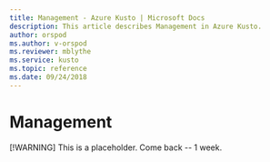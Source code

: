 ```yaml
---
title: Management - Azure Kusto | Microsoft Docs
description: This article describes Management in Azure Kusto.
author: orspod
ms.author: v-orspod
ms.reviewer: mblythe
ms.service: kusto
ms.topic: reference
ms.date: 09/24/2018
---
```

# Management

[!WARNING]
This is a placeholder. Come back -- 1 week.